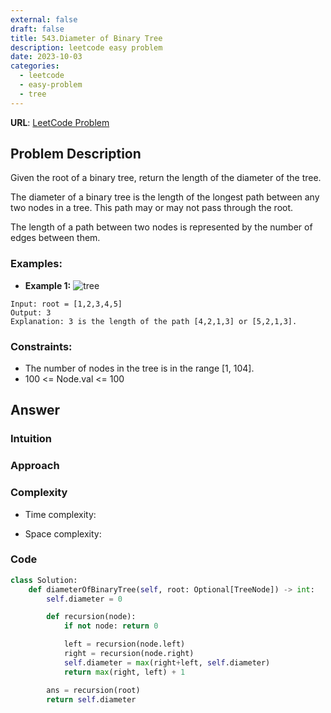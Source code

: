 ```yaml
---
external: false
draft: false
title: 543.Diameter of Binary Tree
description: leetcode easy problem
date: 2023-10-03
categories:
  - leetcode
  - easy-problem
  - tree
---
```


**URL**: [LeetCode Problem](https://leetcode.com/problems/diameter-of-binary-tree/)

## Problem Description

Given the root of a binary tree, return the length of the diameter of the tree.

The diameter of a binary tree is the length of the longest path between any two nodes in a tree. This path may or may not pass through the root.

The length of a path between two nodes is represented by the number of edges between them.

### Examples:

- **Example 1:**
  ![tree](/images/diameter-binary-tree.png)

```plaintext
Input: root = [1,2,3,4,5]
Output: 3
Explanation: 3 is the length of the path [4,2,1,3] or [5,2,1,3].
```

### Constraints:

- The number of nodes in the tree is in the range [1, 104].
- 100 <= Node.val <= 100

## Answer

### Intuition

### Approach

### Complexity

- Time complexity:

- Space complexity:

### Code

```python
class Solution:
    def diameterOfBinaryTree(self, root: Optional[TreeNode]) -> int:
        self.diameter = 0

        def recursion(node):
            if not node: return 0

            left = recursion(node.left)
            right = recursion(node.right)
            self.diameter = max(right+left, self.diameter)
            return max(right, left) + 1

        ans = recursion(root)
        return self.diameter
```
